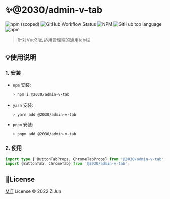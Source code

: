 # :sparkles:@2030/admin-v-tab

![npm (scoped)](https://img.shields.io/npm/v/@2030/admin-v-tab)
![GitHub Workflow Status](https://img.shields.io/github/workflow/status/Jun2030/admin-v-tab/npm-publish-prod)
![NPM](https://img.shields.io/npm/l/@2030/admin-v-tab)
![GitHub top language](https://img.shields.io/github/languages/top/Jun2030/admin-v-tab)
![npm](https://img.shields.io/npm/dt/@2030/admin-v-tab)

> 针对Vue3版,适用管理端的通用tab栏

## :bulb:使用说明

### 1. 安装
- `npm` 安装:
  ```bash
  > npm i @2030/admin-v-tab
  ```
- `yarn` 安装:
  ```bash
  > yarn add @2030/admin-v-tab
  ```
- `pnpm` 安装:
  ```bash
  > pnpm add @2030/admin-v-tab
  ```

### 2. 使用
```typescript
import type { ButtonTabProps, ChromeTabProps} from '@2030/admin-v-tab';
import {ButtonTab, ChromeTab} from '@2030/admin-v-tab';
```

## :key:License

[MIT](./LICENSE) License &copy; 2022 ZiJun
